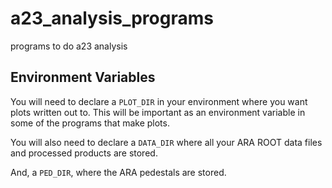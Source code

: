# a23_analysis_programs
programs to do a23 analysis

## Environment Variables

You will need to declare a `PLOT_DIR` in your environment where you want plots written out to.
This will be important as an environment variable in some of the programs that make plots.

You will also need to declare a `DATA_DIR` where all your ARA ROOT data files and processed products are stored.

And, a `PED_DIR`, where the ARA pedestals are stored.